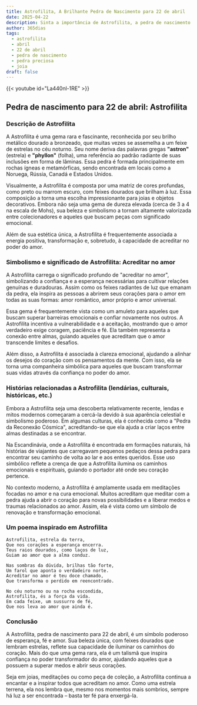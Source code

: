 ```yaml
---
title: Astrofilita, A Brilhante Pedra de Nascimento para 22 de abril
date: 2025-04-22
description: Sinta a importância de Astrofilita, a pedra de nascimento de 22 de abril que simboliza Acreditar no amor. Deixe que sua beleza e significado iluminem seu dia.
author: 365dias
tags:
  - astrofilita
  - abril
  - 22 de abril
  - pedra de nascimento
  - pedra preciosa
  - joia
draft: false
---
```


{{< youtube id="La440nl-1RE" >}}

## Pedra de nascimento para 22 de abril: Astrofilita

### Descrição de Astrofilita

A Astrofilita é uma gema rara e fascinante, reconhecida por seu brilho metálico dourado a bronzeado, que muitas vezes se assemelha a um feixe de estrelas no céu noturno. Seu nome deriva das palavras gregas **"astron"** (estrela) e **"phyllon"** (folha), uma referência ao padrão radiante de suas inclusões em forma de lâminas. Essa pedra é formada principalmente em rochas ígneas e metamórficas, sendo encontrada em locais como a Noruega, Rússia, Canadá e Estados Unidos.

Visualmente, a Astrofilita é composta por uma matriz de cores profundas, como preto ou marrom escuro, com feixes dourados que brilham à luz. Essa composição a torna uma escolha impressionante para joias e objetos decorativos. Embora não seja uma gema de dureza elevada (cerca de 3 a 4 na escala de Mohs), sua beleza e simbolismo a tornam altamente valorizada entre colecionadores e aqueles que buscam peças com significado emocional.

Além de sua estética única, a Astrofilita é frequentemente associada a energia positiva, transformação e, sobretudo, à capacidade de acreditar no poder do amor.

### Simbolismo e significado de Astrofilita: Acreditar no amor

A Astrofilita carrega o significado profundo de "acreditar no amor", simbolizando a confiança e a esperança necessárias para cultivar relações genuínas e duradouras. Assim como os feixes radiantes de luz que emanam da pedra, ela inspira as pessoas a abrirem seus corações para o amor em todas as suas formas: amor romântico, amor próprio e amor universal.

Essa gema é frequentemente vista como um amuleto para aqueles que buscam superar barreiras emocionais e confiar novamente nos outros. A Astrofilita incentiva a vulnerabilidade e a aceitação, mostrando que o amor verdadeiro exige coragem, paciência e fé. Ela também representa a conexão entre almas, guiando aqueles que acreditam que o amor transcende limites e desafios.

Além disso, a Astrofilita é associada à clareza emocional, ajudando a alinhar os desejos do coração com os pensamentos da mente. Com isso, ela se torna uma companheira simbólica para aqueles que buscam transformar suas vidas através da confiança no poder do amor.

### Histórias relacionadas a Astrofilita (lendárias, culturais, históricas, etc.)

Embora a Astrofilita seja uma descoberta relativamente recente, lendas e mitos modernos começaram a cercá-la devido à sua aparência celestial e simbolismo poderoso. Em algumas culturas, ela é conhecida como a "Pedra da Reconexão Cósmica", acreditando-se que ela ajuda a criar laços entre almas destinadas a se encontrar.

Na Escandinávia, onde a Astrofilita é encontrada em formações naturais, há histórias de viajantes que carregavam pequenos pedaços dessa pedra para encontrar seu caminho de volta ao lar e aos entes queridos. Esse uso simbólico reflete a crença de que a Astrofilita ilumina os caminhos emocionais e espirituais, guiando o portador até onde seu coração pertence.

No contexto moderno, a Astrofilita é amplamente usada em meditações focadas no amor e na cura emocional. Muitos acreditam que meditar com a pedra ajuda a abrir o coração para novas possibilidades e a liberar medos e traumas relacionados ao amor. Assim, ela é vista como um símbolo de renovação e transformação emocional.

### Um poema inspirado em Astrofilita

```
Astrofilita, estrela da terra,  
Que nos corações a esperança encerra.  
Teus raios dourados, como laços de luz,  
Guiam ao amor que a alma conduz.  

Nas sombras da dúvida, brilhas tão forte,  
Um farol que aponta o verdadeiro norte.  
Acreditar no amor é teu doce chamado,  
Que transforma o perdido em reencontrado.  

No céu noturno ou na rocha escondida,  
Astrofilita, és a força da vida.  
Em cada feixe, um sussurro de fé,  
Que nos leva ao amor que ainda é.  
```

### Conclusão

A Astrofilita, pedra de nascimento para 22 de abril, é um símbolo poderoso de esperança, fé e amor. Sua beleza única, com feixes dourados que lembram estrelas, reflete sua capacidade de iluminar os caminhos do coração. Mais do que uma gema rara, ela é um talismã que inspira confiança no poder transformador do amor, ajudando aqueles que a possuem a superar medos e abrir seus corações.

Seja em joias, meditações ou como peça de coleção, a Astrofilita continua a encantar e a inspirar todos que acreditam no amor. Como uma estrela terrena, ela nos lembra que, mesmo nos momentos mais sombrios, sempre há luz a ser encontrada – basta ter fé para enxergá-la.